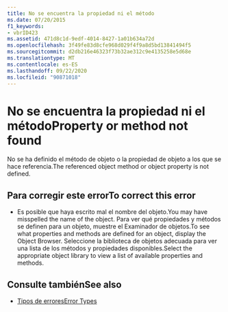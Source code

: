 ```yaml
---
title: No se encuentra la propiedad ni el método
ms.date: 07/20/2015
f1_keywords:
- vbrID423
ms.assetid: 471d8c1d-9edf-4014-8427-1a01b634a72d
ms.openlocfilehash: 3f49fe83d8cfe968d029f4f9a8d5bd13841494f5
ms.sourcegitcommit: d2db216e46323f73b32ae312c9e4135258e5d68e
ms.translationtype: MT
ms.contentlocale: es-ES
ms.lasthandoff: 09/22/2020
ms.locfileid: "90871018"
---
```

# <a name="property-or-method-not-found"></a><span data-ttu-id="a95ef-102">No se encuentra la propiedad ni el método</span><span class="sxs-lookup"><span data-stu-id="a95ef-102">Property or method not found</span></span>

<span data-ttu-id="a95ef-103">No se ha definido el método de objeto o la propiedad de objeto a los que se hace referencia.</span><span class="sxs-lookup"><span data-stu-id="a95ef-103">The referenced object method or object property is not defined.</span></span>  
  
## <a name="to-correct-this-error"></a><span data-ttu-id="a95ef-104">Para corregir este error</span><span class="sxs-lookup"><span data-stu-id="a95ef-104">To correct this error</span></span>  
  
- <span data-ttu-id="a95ef-105">Es posible que haya escrito mal el nombre del objeto.</span><span class="sxs-lookup"><span data-stu-id="a95ef-105">You may have misspelled the name of the object.</span></span> <span data-ttu-id="a95ef-106">Para ver qué propiedades y métodos se definen para un objeto, muestre el Examinador de objetos.</span><span class="sxs-lookup"><span data-stu-id="a95ef-106">To see what properties and methods are defined for an object, display the Object Browser.</span></span> <span data-ttu-id="a95ef-107">Seleccione la biblioteca de objetos adecuada para ver una lista de los métodos y propiedades disponibles.</span><span class="sxs-lookup"><span data-stu-id="a95ef-107">Select the appropriate object library to view a list of available properties and methods.</span></span>  
  
## <a name="see-also"></a><span data-ttu-id="a95ef-108">Consulte también</span><span class="sxs-lookup"><span data-stu-id="a95ef-108">See also</span></span>

- [<span data-ttu-id="a95ef-109">Tipos de errores</span><span class="sxs-lookup"><span data-stu-id="a95ef-109">Error Types</span></span>](../../programming-guide/language-features/error-types.md)
